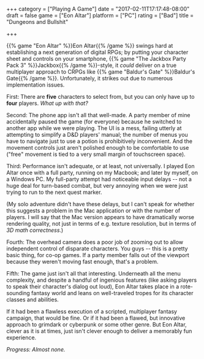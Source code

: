 +++
category = ["Playing A Game"]
date = "2017-02-11T17:17:48-08:00"
draft = false
game = ["Eon Altar"]
platform = ["PC"]
rating = ["Bad"]
title = "Dungeons and Bullshit"

+++

{{% game "Eon Altar" %}}Eon Altar{{% /game %}} swings hard at establishing a next generation of digital RPGs; by putting your character sheet and controls on your smartphone, {{% game "The Jackbox Party Pack 3" %}}Jackbox{{% /game %}}-style, it <i>could</i> deliver on a true multiplayer approach to CRPGs like {{% game "Baldur's Gate" %}}Baldur's Gate{{% /game %}}.  Unfortunately, it strikes out due to numerous implementation issues.

First: There are <b>five</b> characters to select from, but you can only have up to <b>four</b> players.  <i>What up with that?</i>

Second: The phone app isn't all that well-made.  A party member of mine accidentally paused the game (for everyone) because he switched to another app while we were playing.  The UI is a mess, failing utterly at attempting to simplify a D&D players' manual; the number of menus you have to navigate just to use a potion is prohibitively inconvenient.  And the movement controls just aren't polished enough to be comfortable to use ("free" movement is tied to a very small margin of touchscreen space).

Third: Performance isn't adequate, or at least, not universally.  I played Eon Altar once with a full party, running on my Macbook; and later by myself, on a Windows PC.  My full-party attempt had noticeable input delays -- not a huge deal for turn-based combat, but very annoying when we were just trying to run to the next quest marker.

(My solo adventure didn't have these delays, but I can't speak for whether this suggests a problem in the Mac application or with the number of players.  I will say that the Mac version appears to have dramatically worse rendering quality, not just in terms of e.g. texture resolution, but in terms of <i>3D math correctness</i>.)

Fourth: The overhead camera does a poor job of zooming out to allow independent control of disparate characters.  You guys -- this is a pretty basic thing, for co-op games.  If a party member falls out of the viewport because they weren't moving fast enough, that's a problem.

Fifth: The game just isn't all that interesting.  Underneath all the menu complexity, and despite a handful of ingenious features (like asking players to speak their character's dialog out loud), Eon Altar takes place in a rote-sounding fantasy world and leans on well-traveled tropes for its character classes and abilities.

If it had been a flawless execution of a scripted, multiplayer fantasy campaign, that would be fine.  Or if it had been a flawed, but innovative approach to grimdark or cyberpunk or some other genre.  But Eon Altar, clever as it is at times, just isn't clever enough to deliver a memorably fun experience.

<i>Progress: Almost none.</i>

